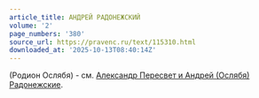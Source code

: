 ```yaml
---
article_title: АНДРЕЙ РАДОНЕЖСКИЙ
volume: '2'
page_numbers: '380'
source_url: https://pravenc.ru/text/115310.html
downloaded_at: '2025-10-13T08:40:14Z'
---
```


(Родион Ослябя) - см. [Александр Пересвет и Андрей (Ослябя) Радонежские](<https://pravenc.ru/text/Александр Пересвет и Андрей (Ослябя) Радонежские.html>).
